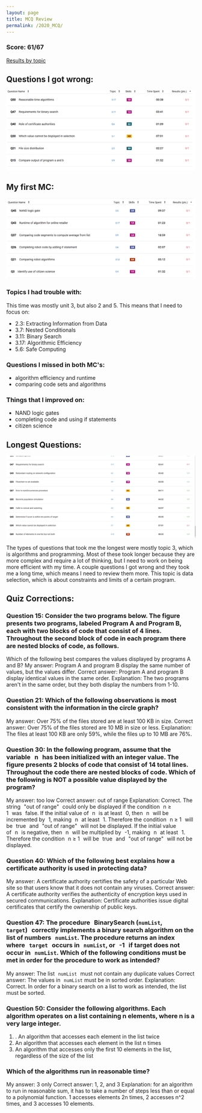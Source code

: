```yaml
---
layout: page
title: MCQ Review
permalink: /2020_MCQ/
---
```


### Score: 61/67
[Results by topic](../images/mc_topics.pdf)

## Questions I got wrong:

![img](../images/mc_results.png)

## My first MC:

![img](../images/mc_1.png)

### Topics I had trouble with:
This time was mostly unit 3, but also 2 and 5. This means that I need to focus on:
- 2.3: Extracting Information from Data
- 3.7: Nested Conditionals
- 3.11: Binary Search
- 3.17: Algorithmic Efficiency
- 5.6: Safe Computing

### Questions I missed in both MC's:
- algorithm efficiency and runtime
- comparing code sets and algorithms

### Things that I improved on:
- NAND logic gates
- completing code and using if statements
- citizen science

## Longest Questions:

![img](../images/mc_time.png)

The types of questions that took me the longest were mostly topic 3, which is algorithms and programming. Most of these took longer because they are more complex and require a lot of thinking, but I need to work on being more efficient with my time. A couple questions I got wrong and they took me a long time, which means I need to review them more. This topic is data selection, which is about constraints and limits of a certain program.

## Quiz Corrections:
### Question 15: Consider the two programs below. The figure presents two programs, labeled Program A and Program B, each with two blocks of code that consist of 4 lines. Throughout the second block of code in each program there are nested blocks of code, as follows. 
Which of the following best compares the values displayed by programs A and B?
My answer: Program A and program B display the same number of values, but the values differ.
Correct answer: Program A and program B display identical values in the same order.
Explanation: The two programs aren't in the same order, but they both display the numbers from 1-10. 

### Question 21: Which of the following observations is most consistent with the information in the circle graph?
My answer: Over 75% of the files stored are at least 100 KB in size.
Correct answer: Over 75% of the files stored are 10 MB in size or less.
Explanation: The files at least 100 KB are only 59%, while the files up to 10 MB are 76%.

### Question 30: In the following program, assume that the variable n has been initialized with an integer value. The figure presents 2 blocks of code that consist of 14 total lines. Throughout the code there are nested blocks of code. Which of the following is NOT a possible value displayed by the program?
My answer: too low
Correct answer: out of range
Explanation: Correct. The string "out of range" could only be displayed if the condition n ≥ 1 was false. If the initial value of n is at least 0, then n will be incremented by 1, making n at least 1. Therefore the condition n ≥ 1 will be true and "out of range" will not be displayed. If the initial value of n is negative, then n will be multiplied by -1, making n at least 1. Therefore the condition n ≥ 1 will be true and "out of range" will not be displayed.

### Question 40: Which of the following best explains how a certificate authority is used in protecting data?
My answer: A certificate authority certifies the safety of a particular Web site so that users know that it does not contain any viruses.
Correct answer: A certificate authority verifies the authenticity of encryption keys used in secured communications.
Explanation: Certificate authorities issue digital certificates that certify the ownership of public keys.

### Question 47: The procedure BinarySearch (`numList`, `target`) correctly implements a binary search algorithm on the list of numbers `numList`. The procedure returns an index where `target` occurs in `numList`, or -1 if target does not occur in `numList`. Which of the following conditions must be met in order for the procedure to work as intended?
My answer: The list `numList` must not contain any duplicate values
Correct answer: The values in `numList` must be in sorted order.
Explanation: Correct. In order for a binary search on a list to work as intended, the list must be sorted.

### Question 50: Consider the following algorithms. Each algorithm operates on a list containing n elements, where n is a very large integer.
1. . An algorithm that accesses each element in the list twice
2. An algorithm that accesses each element in the list n times
3. An algorithm that accesses only the first 10 elements in the list, regardless of the size of the list
### Which of the algorithms run in reasonable time?
My answer: 3 only
Correct answer: 1, 2, and 3
Explanation: for an algorithm to run in reasonable sum, it has to take a number of steps less than or equal to a polynomial function. 1 accesses elements 2n times, 2 accesses n^2 times, and 3 accesses 10 elements.
